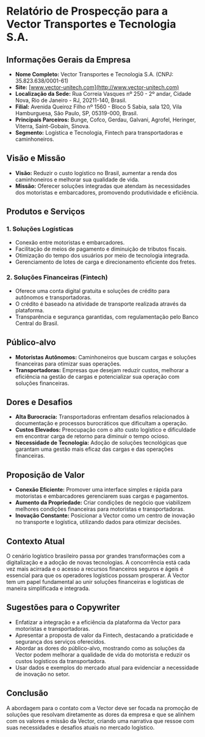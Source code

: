 # Relatório de Prospecção para a Vector Transportes e Tecnologia S.A.

## Informações Gerais da Empresa
- **Nome Completo:** Vector Transportes e Tecnologia S.A. (CNPJ: 35.823.638/0001-61)
- **Site:** [www.vector-unitech.com](http://www.vector-unitech.com)
- **Localização da Sede:** Rua Correia Vasques nº 250 - 2º andar, Cidade Nova, Rio de Janeiro - RJ, 20211-140, Brasil.
- **Filial:** Avenida Queiroz Filho nº 1560 - Bloco 5 Sabia, sala 120, Vila Hamburguesa, São Paulo, SP, 05319-000, Brasil.
- **Principais Parceiros:** Bunge, Cofco, Gerdau, Galvani, Agrofel, Heringer, Viterra, Saint-Gobain, Sinova.
- **Segmento:** Logística e Tecnologia, Fintech para transportadoras e caminhoneiros.

## Visão e Missão
- **Visão:** Reduzir o custo logístico no Brasil, aumentar a renda dos caminhoneiros e melhorar sua qualidade de vida.
- **Missão:** Oferecer soluções integradas que atendam às necessidades dos motoristas e embarcadores, promovendo produtividade e eficiência.

## Produtos e Serviços
### 1. Soluções Logísticas
- Conexão entre motoristas e embarcadores.
- Facilitação de meios de pagamento e diminuição de tributos fiscais.
- Otimização do tempo dos usuários por meio de tecnologia integrada.
- Gerenciamento de lotes de carga e direcionamento eficiente dos fretes.

### 2. Soluções Financeiras (Fintech)
- Oferece uma conta digital gratuita e soluções de crédito para autônomos e transportadoras.
- O crédito é baseado na atividade de transporte realizada através da plataforma.
- Transparência e segurança garantidas, com regulamentação pelo Banco Central do Brasil.

## Público-alvo
- **Motoristas Autônomos:** Caminhoneiros que buscam cargas e soluções financeiras para otimizar suas operações.
- **Transportadoras:** Empresas que desejam reduzir custos, melhorar a eficiência na gestão de cargas e potencializar sua operação com soluções financeiras.

## Dores e Desafios
- **Alta Burocracia:** Transportadoras enfrentam desafios relacionados à documentação e processos burocráticos que dificultam a operação.
- **Custos Elevados:** Preocupação com o alto custo logístico e dificuldade em encontrar carga de retorno para diminuir o tempo ocioso.
- **Necessidade de Tecnologia:** Adoção de soluções tecnológicas que garantam uma gestão mais eficaz das cargas e das operações financeiras.

## Proposição de Valor
- **Conexão Eficiente:** Promover uma interface simples e rápida para motoristas e embarcadores gerenciarem suas cargas e pagamentos.
- **Aumento da Propriedade:** Criar condições de negócio que viabilizem melhores condições financeiras para motoristas e transportadoras.
- **Inovação Constante:** Posicionar a Vector como um centro de inovação no transporte e logística, utilizando dados para otimizar decisões.

## Contexto Atual
O cenário logístico brasileiro passa por grandes transformações com a digitalização e a adoção de novas tecnologias. A concorrência está cada vez mais acirrada e o acesso a recursos financeiros seguros e ágeis é essencial para que os operadores logísticos possam prosperar. A Vector tem um papel fundamental ao unir soluções financeiras e logísticas de maneira simplificada e integrada.

## Sugestões para o Copywriter
- Enfatizar a integração e a eficiência da plataforma da Vector para motoristas e transportadoras.
- Apresentar a proposta de valor da Fintech, destacando a praticidade e segurança dos serviços oferecidos.
- Abordar as dores do público-alvo, mostrando como as soluções da Vector podem melhorar a qualidade de vida do motorista e reduzir os custos logísticos da transportadora.
- Usar dados e exemplos do mercado atual para evidenciar a necessidade de inovação no setor.

## Conclusão
A abordagem para o contato com a Vector deve ser focada na promoção de soluções que resolvam diretamente as dores da empresa e que se alinhem com os valores e missão da Vector, criando uma narrativa que ressoe com suas necessidades e desafios atuais no mercado logístico.